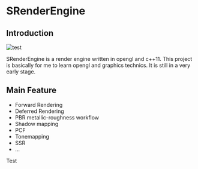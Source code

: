 # SRenderEngine

## Introduction

![test](./image/test.png)

SRenderEngine is a render engine written in opengl and c++11. This project is basically for me to learn opengl and graphics technics. It is still in a very early stage.



## Main Feature

- Forward Rendering
- Deferred Rendering
- PBR metallic-roughness workflow
- Shadow mapping
- PCF
- Tonemapping
- SSR
- ...


Test
